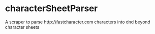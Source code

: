 # characterSheetParser
A scraper to parse http://fastcharacter.com characters into dnd beyond character sheets
